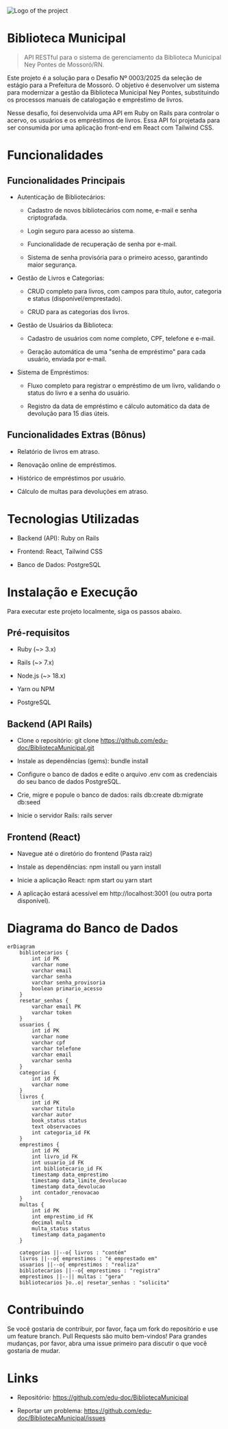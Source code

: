 ![Logo of the project](https://github.com/edu-doc/BibliotecaMunicipal/blob/main/logo.jpg)

# Biblioteca Municipal

> API RESTful para o sistema de gerenciamento da Biblioteca Municipal Ney Pontes de Mossoró/RN.

Este projeto é a solução para o Desafio Nº 0003/2025 da seleção de estágio para a Prefeitura de Mossoró. O objetivo é desenvolver um sistema para modernizar a gestão da Biblioteca Municipal Ney Pontes, substituindo os processos manuais de catalogação e empréstimo de livros.

Nesse desafio, foi desenvolvida uma API em Ruby on Rails para controlar o acervo, os usuários e os empréstimos de livros. Essa API foi projetada para ser consumida por uma aplicação front-end em React com Tailwind CSS.

# Funcionalidades

## Funcionalidades Principais

* Autenticação de Bibliotecários:

    * Cadastro de novos bibliotecários com nome, e-mail e senha criptografada.

    * Login seguro para acesso ao sistema.

    * Funcionalidade de recuperação de senha por e-mail.

    * Sistema de senha provisória para o primeiro acesso, garantindo maior segurança.

* Gestão de Livros e Categorias:

    * CRUD completo para livros, com campos para título, autor, categoria e status (disponível/emprestado).

    * CRUD para as categorias dos livros.

* Gestão de Usuários da Biblioteca:

    * Cadastro de usuários com nome completo, CPF, telefone e e-mail.

    * Geração automática de uma "senha de empréstimo" para cada usuário, enviada por e-mail.

* Sistema de Empréstimos:

    * Fluxo completo para registrar o empréstimo de um livro, validando o status do livro e a senha do usuário.

    * Registro da data de empréstimo e cálculo automático da data de devolução para 15 dias úteis.

## Funcionalidades Extras (Bônus)

* Relatório de livros em atraso.

* Renovação online de empréstimos.

* Histórico de empréstimos por usuário.

* Cálculo de multas para devoluções em atraso.

# Tecnologias Utilizadas

* Backend (API): Ruby on Rails 

* Frontend: React, Tailwind CSS

* Banco de Dados: PostgreSQL

# Instalação e Execução

Para executar este projeto localmente, siga os passos abaixo.

## Pré-requisitos

* Ruby (~> 3.x)

* Rails (~> 7.x)

* Node.js (~> 18.x)

* Yarn ou NPM

* PostgreSQL

## Backend (API Rails)

* Clone o repositório: git clone https://github.com/edu-doc/BibliotecaMunicipal.git

* Instale as dependências (gems): bundle install

* Configure o banco de dados e edite o arquivo .env com as credenciais do seu banco de dados PostgreSQL.

* Crie, migre e popule o banco de dados: rails db:create db:migrate db:seed

* Inicie o servidor Rails: rails server

## Frontend (React)

* Navegue até o diretório do frontend (Pasta raiz)

* Instale as dependências: npm install ou yarn install

* Inicie a aplicação React: npm start ou yarn start

* A aplicação estará acessível em http://localhost:3001 (ou outra porta disponível).

# Diagrama do Banco de Dados

```mermaid
erDiagram
    bibliotecarios {
        int id PK
        varchar nome
        varchar email
        varchar senha
        varchar senha_provisoria
        boolean primario_acesso
    }
    resetar_senhas {
        varchar email PK
        varchar token
    }
    usuarios {
        int id PK
        varchar nome
        varchar cpf
        varchar telefone
        varchar email
        varchar senha
    }
    categorias {
        int id PK
        varchar nome
    }
    livros {
        int id PK
        varchar titulo
        varchar autor
        book_status status
        text observacoes
        int categoria_id FK
    }
    emprestimos {
        int id PK
        int livro_id FK
        int usuario_id FK
        int bibliotecario_id FK
        timestamp data_emprestimo
        timestamp data_limite_devolucao
        timestamp data_devolucao
        int contador_renovacao
    }
    multas {
        int id PK
        int emprestimo_id FK
        decimal multa
        multa_status status
        timestamp data_pagamento
    }

    categorias ||--o{ livros : "contém"
    livros ||--o{ emprestimos : "é emprestado em"
    usuarios ||--o{ emprestimos : "realiza"
    bibliotecarios ||--o{ emprestimos : "registra"
    emprestimos ||--|| multas : "gera"
    bibliotecarios }o..o| resetar_senhas : "solicita"

```

# Contribuindo

Se você gostaria de contribuir, por favor, faça um fork do repositório e use um feature branch. Pull Requests são muito bem-vindos! Para grandes mudanças, por favor, abra uma issue primeiro para discutir o que você gostaria de mudar.

# Links

* Repositório: https://github.com/edu-doc/BibliotecaMunicipal

* Reportar um problema: https://github.com/edu-doc/BibliotecaMunicipal/issues
